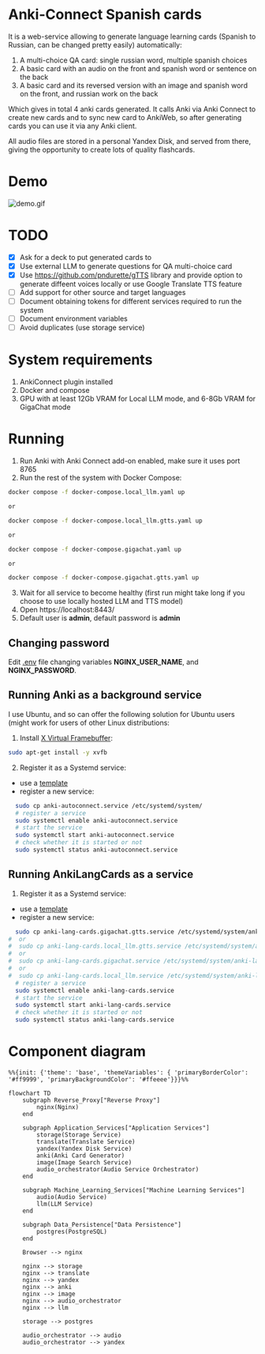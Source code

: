 # Anki-Connect Spanish cards

It is a web-service allowing to generate language learning cards (Spanish to Russian, can be changed pretty easily) automatically:
1. A multi-choice QA card: single russian word, multiple spanish choices
2. A basic card with an audio on the front and spanish word or sentence on the back
3. A basic card and its reversed version with an image and spanish word on the front, and russian work on the back

Which gives in total 4 anki cards generated.
It calls Anki via Anki Connect to create new cards and to sync new card to AnkiWeb,
so after generating cards you can use it via any Anki client.

All audio files are stored in a personal Yandex Disk, and served from there, giving the opportunity to create lots of quality flashcards.

# Demo
![demo.gif](demo.gif)

# TODO

- [x] Ask for a deck to put generated cards to
- [x] Use external LLM to generate questions for QA multi-choice card
- [x] Use https://github.com/pndurette/gTTS library and provide option to generate diffeent voices locally or use Google Translate TTS feature
- [ ] Add support for other source and target languages
- [ ] Document obtaining tokens for different services required to run the system
- [ ] Document environment variables
- [ ] Avoid duplicates (use storage service)

# System requirements

1. AnkiConnect plugin installed
2. Docker and compose
3. GPU with at least 12Gb VRAM for Local LLM mode, and 6-8Gb VRAM for GigaChat mode

# Running

1. Run Anki with Anki Connect add-on enabled, make sure it uses port 8765
2. Run the rest of the system with Docker Compose:
```bash 
docker compose -f docker-compose.local_llm.yaml up

or

docker compose -f docker-compose.local_llm.gtts.yaml up

or

docker compose -f docker-compose.gigachat.yaml up

or

docker compose -f docker-compose.gigachat.gtts.yaml up
```
3. Wait for all service to become healthy (first run might take long if you choose to use locally hosted LLM and TTS model)
4. Open https://localhost:8443/
5. Default user is **admin**, default password is **admin**

## Changing password

Edit [.env](./.env) file changing variables **NGINX_USER_NAME**, and **NGINX_PASSWORD**.

## Running Anki as a background service

I use Ubuntu, and so can offer the following solution for Ubuntu users (might work for users of other Linux distributions:

1. Install [X Virtual Framebuffer](https://en.wikipedia.org/wiki/Xvfb):
```bash
sudo apt-get install -y xvfb
```
2. Register it as a Systemd service:
- use a [template](./anki-autoconnect.service)
- register a new service: 
```bash
  sudo cp anki-autoconnect.service /etc/systemd/system/
  # register a service
  sudo systemctl enable anki-autoconnect.service
  # start the service
  sudo systemctl start anki-autoconnect.service
  # check whether it is started or not
  sudo systemctl status anki-autoconnect.service
```

## Running AnkiLangCards as a service

1. Register it as a Systemd service:
- use a [template](./anki-lang-cards.service)
- register a new service: 
```bash
  sudo cp anki-lang-cards.gigachat.gtts.service /etc/systemd/system/anki-lang-cards.service
#  or
#  sudo cp anki-lang-cards.local_llm.gtts.service /etc/systemd/system/anki-lang-cards.service
#  or
#  sudo cp anki-lang-cards.gigachat.service /etc/systemd/system/anki-lang-cards.service
#  or
#  sudo cp anki-lang-cards.local_llm.service /etc/systemd/system/anki-lang-cards.service
  # register a service
  sudo systemctl enable anki-lang-cards.service
  # start the service
  sudo systemctl start anki-lang-cards.service
  # check whether it is started or not
  sudo systemctl status anki-lang-cards.service
```

# Component diagram

```mermaid
%%{init: {'theme': 'base', 'themeVariables': { 'primaryBorderColor': '#ff9999', 'primaryBackgroundColor': '#ffeeee'}}}%%

flowchart TD
    subgraph Reverse_Proxy["Reverse Proxy"]
        nginx(Nginx)
    end

    subgraph Application_Services["Application Services"]
        storage(Storage Service)
        translate(Translate Service)
        yandex(Yandex Disk Service)
        anki(Anki Card Generator)
        image(Image Search Service)
        audio_orchestrator(Audio Service Orchestrator)
    end

    subgraph Machine_Learning_Services["Machine Learning Services"]
        audio(Audio Service)
        llm(LLM Service)
    end

    subgraph Data_Persistence["Data Persistence"]
        postgres(PostgreSQL)
    end

    Browser --> nginx

    nginx --> storage
    nginx --> translate
    nginx --> yandex
    nginx --> anki
    nginx --> image
    nginx --> audio_orchestrator
    nginx --> llm

    storage --> postgres

    audio_orchestrator --> audio
    audio_orchestrator --> yandex
```
